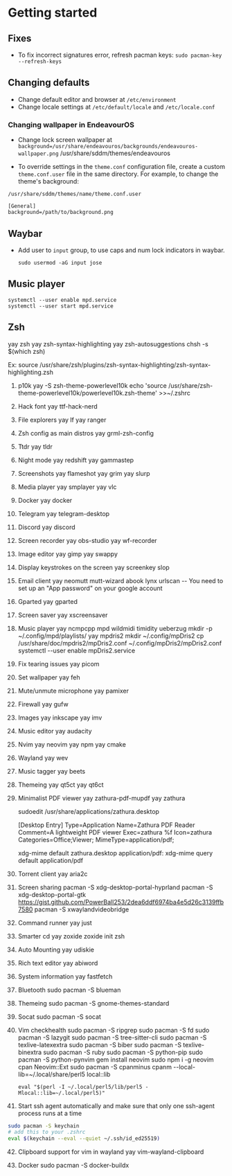 # Getting started

## Fixes

- To fix incorrect signatures error, refresh pacman keys:
  `sudo pacman-key --refresh-keys`

## Changing defaults

- Change default editor and browser at `/etc/environment`
- Change locale settings at `/etc/default/locale` and `/etc/locale.conf`

### Changing wallpaper in EndeavourOS

- Change lock screen wallpaper at
  `background=/usr/share/endeavouros/backgrounds/endeavouros-wallpaper.png`
  /usr/share/sddm/themes/endeavouros

- To override settings in the `theme.conf` configuration file, create a custom
  `theme.conf.user` file in the same directory. For example, to change the theme's
  background:

`/usr/share/sddm/themes/name/theme.conf.user`

    [General]
    background=/path/to/background.png

## Waybar

- Add user to `input` group, to use caps and num lock indicators in waybar.

      sudo usermod -aG input jose

## Music player

    systemctl --user enable mpd.service
    systemctl --user start mpd.service

## Zsh

yay zsh
yay zsh-syntax-highlighting
yay zsh-autosuggestions
chsh -s $(which zsh)

Ex: source /usr/share/zsh/plugins/zsh-syntax-highlighting/zsh-syntax-highlighting.zsh

1. p10k
   yay -S zsh-theme-powerlevel10k
   echo 'source /usr/share/zsh-theme-powerlevel10k/powerlevel10k.zsh-theme' >>~/.zshrc

2. Hack font
   yay ttf-hack-nerd

3. File explorers
   yay lf
   yay ranger

4. Zsh config as main distros
   yay grml-zsh-config

5. Ttdr
   yay tldr

6. Night mode
   yay redshift
   yay gammastep

7. Screenshots
   yay flameshot
   yay grim
   yay slurp

8. Media player
   yay smplayer
   yay vlc

9. Docker
   yay docker

10. Telegram
    yay telegram-desktop

11. Discord
    yay discord

12. Screen recorder
    yay obs-studio
    yay wf-recorder

13. Image editor
    yay gimp
    yay swappy

14. Display keystrokes on the screen
    yay screenkey slop

15. Email client
    yay neomutt mutt-wizard abook lynx urlscan
    -- You need to set up an "App password" on your google account

16. Gparted
    yay gparted

17. Screen saver
    yay xscreensaver

18. Music player
    yay ncmpcpp mpd wildmidi timidity ueberzug
    mkdir -p ~/.config/mpd/playlists/
    yay mpdris2
    mkdir ~/.config/mpDris2
    cp /usr/share/doc/mpdris2/mpDris2.conf ~/.config/mpDris2/mpDris2.conf
    systemctl --user enable mpDris2.service

19. Fix tearing issues
    yay picom

20. Set wallpaper
    yay feh

21. Mute/unmute microphone
    yay pamixer

22. Firewall
    yay gufw

23. Images
    yay inkscape
    yay imv

24. Music editor
    yay audacity

25. Nvim
    yay neovim
    yay npm
    yay cmake

26. Wayland
    yay wev

27. Music tagger
    yay beets

28. Themeing
    yay qt5ct
    yay qt6ct
29. Minimalist PDF viewer
    yay zathura-pdf-mupdf
    yay zathura

    sudoedit /usr/share/applications/zathura.desktop

    [Desktop Entry]
    Type=Application
    Name=Zathura PDF Reader
    Comment=A lightweight PDF viewer
    Exec=zathura %f
    Icon=zathura
    Categories=Office;Viewer;
    MimeType=application/pdf;

    xdg-mime default zathura.desktop application/pdf:
    xdg-mime query default application/pdf

30. Torrent client
    yay aria2c

31. Screen sharing
    pacman -S xdg-desktop-portal-hyprland
    pacman -S xdg-desktop-portal-gtk
    https://gist.github.com/PowerBall253/2dea6ddf6974ba4e5d26c3139ffb7580
    pacman -S xwaylandvideobridge

32. Command runner
    yay just

33. Smarter cd
    yay zoxide
    zoxide init zsh

34. Auto Mounting
    yay udiskie

35. Rich text editor
    yay abiword

36. System information
    yay fastfetch

37. Bluetooth
    sudo pacman -S blueman

38. Themeing
    sudo pacman -S gnome-themes-standard

39. Socat
    sudo pacman -S socat

40. Vim checkhealth
    sudo pacman -S ripgrep
    sudo pacman -S fd
    sudo pacman -S lazygit
    sudo pacman -S tree-sitter-cli
    sudo pacman -S texlive-latexextra
    sudo pacman -S biber
    sudo pacman -S texlive-binextra
    sudo pacman -S ruby
    sudo pacman -S python-pip
    sudo pacman -S python-pynvim
    gem install neovim
    sudo npm i -g neovim
    cpan Neovim::Ext
    sudo pacman -S cpanminus
    cpanm --local-lib=~/.local/share/perl5 local::lib
    <!-- Add the following line to .zshrc -->

    ```
    eval "$(perl -I ~/.local/perl5/lib/perl5 -Mlocal::lib=~/.local/perl5)"
    ```

41. Start ssh agent automatically and make sure that only one ssh-agent process
    runs at a time

```sh
sudo pacman -S keychain
# add this to your .zshrc
eval $(keychain --eval --quiet ~/.ssh/id_ed25519)
```

42. Clipboard support for vim in wayland
    yay vim-wayland-clipboard

43. Docker
    sudo pacman -S docker-buildx
